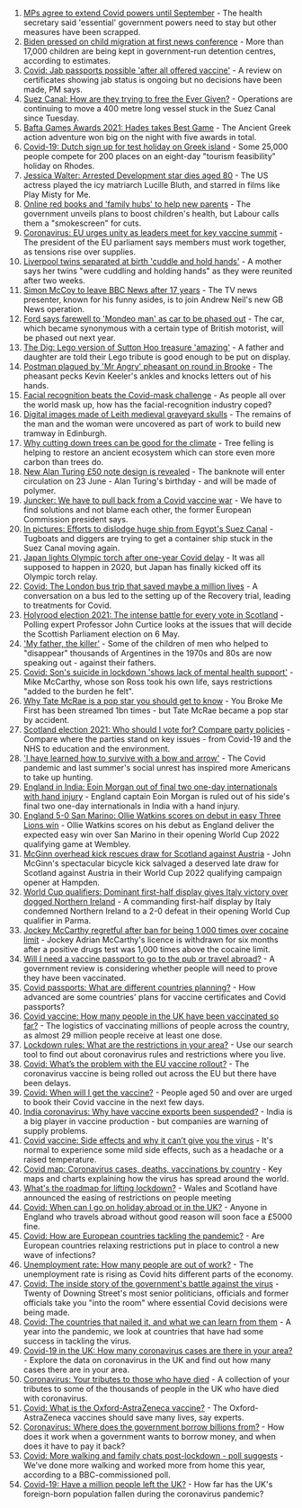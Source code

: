 1. [MPs agree to extend Covid powers until September](https://www.bbc.co.uk/news/uk-politics-56521358) - The health secretary said 'essential' government powers need to stay but other measures have been scrapped.
2. [Biden pressed on child migration at first news conference](https://www.bbc.co.uk/news/world-us-canada-56531187) - More than 17,000 children are being kept in government-run detention centres, according to estimates.
3. [Covid: Jab passports possible 'after all offered vaccine'](https://www.bbc.co.uk/news/uk-56522652) - A review on certificates showing jab status is ongoing but no decisions have been made, PM says.
4. [Suez Canal: How are they trying to free the Ever Given?](https://www.bbc.co.uk/news/56523659) - Operations are continuing to move a 400 metre long vessel stuck in the Suez Canal since Tuesday.
5. [Bafta Games Awards 2021: Hades takes Best Game](https://www.bbc.co.uk/news/newsbeat-56528581) - The Ancient Greek action adventure won big on the night with five awards in total.
6. [Covid-19: Dutch sign up for test holiday on Greek island](https://www.bbc.co.uk/news/world-europe-56528112) - Some 25,000 people compete for 200 places on an eight-day "tourism feasibility" holiday on Rhodes.
7. [Jessica Walter: Arrested Development star dies aged 80](https://www.bbc.co.uk/news/world-us-canada-56527688) - The US actress played the icy matriarch Lucille Bluth, and starred in films like Play Misty for Me.
8. [Online red books and 'family hubs' to help new parents](https://www.bbc.co.uk/news/uk-56525485) - The government unveils plans to boost children's health, but Labour calls them a "smokescreen" for cuts.
9. [Coronavirus: EU urges unity as leaders meet for key vaccine summit](https://www.bbc.co.uk/news/world-europe-56521318) - The president of the EU parliament says members must work together, as tensions rise over supplies.
10. [Liverpool twins separated at birth 'cuddle and hold hands'](https://www.bbc.co.uk/news/uk-england-merseyside-56523699) - A mother says her twins "were cuddling and holding hands" as they were reunited after two weeks.
11. [Simon McCoy to leave BBC News after 17 years](https://www.bbc.co.uk/news/entertainment-arts-56520791) - The TV news presenter, known for his funny asides, is to join Andrew Neil's new GB News operation.
12. [Ford says farewell to 'Mondeo man' as car to be phased out](https://www.bbc.co.uk/news/business-56526468) - The car, which became synonymous with a certain type of British motorist, will be phased out next year.
13. [The Dig: Lego version of Sutton Hoo treasure 'amazing'](https://www.bbc.co.uk/news/uk-england-suffolk-56523779) - A father and daughter are told their Lego tribute is good enough to be put on display.
14. [Postman plagued by 'Mr Angry' pheasant on round in Brooke](https://www.bbc.co.uk/news/uk-england-norfolk-56530133) - The pheasant pecks Kevin Keeler's ankles and knocks letters out of his hands.
15. [Facial recognition beats the Covid-mask challenge](https://www.bbc.co.uk/news/technology-56517033) - As people all over the world mask up, how has the facial-recognition industry coped?
16. [Digital images made of Leith medieval graveyard skulls](https://www.bbc.co.uk/news/uk-scotland-edinburgh-east-fife-56523810) - The remains of the man and the woman were uncovered as part of work to build new tramway in Edinburgh.
17. [Why cutting down trees can be good for the climate](https://www.bbc.co.uk/news/science-environment-56450965) - Tree felling is helping to restore an ancient ecosystem which can store even more carbon than trees do.
18. [New Alan Turing £50 note design is revealed](https://www.bbc.co.uk/news/business-56503741) - The banknote will enter circulation on 23 June - Alan Turing's birthday - and will be made of polymer.
19. [Juncker: We have to pull back from a Covid vaccine war](https://www.bbc.co.uk/news/world-europe-56524161) - We have to find solutions and not blame each other, the former European Commission president says.
20. [In pictures: Efforts to dislodge huge ship from Egypt's Suez Canal](https://www.bbc.co.uk/news/world-middle-east-56516151) - Tugboats and diggers are trying to get a container ship stuck in the Suez Canal moving again.
21. [Japan lights Olympic torch after one-year Covid delay](https://www.bbc.co.uk/news/world-asia-56520322) - It was all supposed to happen in 2020, but Japan has finally kicked off its Olympic torch relay.
22. [Covid: The London bus trip that saved maybe a million lives](https://www.bbc.co.uk/news/health-56508369) - A conversation on a bus led to the setting up of the Recovery trial, leading to treatments for Covid.
23. [Holyrood election 2021: The intense battle for every vote in Scotland](https://www.bbc.co.uk/news/uk-scotland-56512440) - Polling expert Professor John Curtice looks at the issues that will decide the Scottish Parliament election on 6 May.
24. ['My father, the killer'](https://www.bbc.co.uk/news/stories-51379981) - Some of the children of men who helped to "disappear" thousands of Argentines in the 1970s and 80s are now speaking out - against their fathers.
25. [Covid: Son's suicide in lockdown 'shows lack of mental health support'](https://www.bbc.co.uk/news/uk-england-south-yorkshire-56513705) - Mike McCarthy, whose son Ross took his own life, says restrictions "added to the burden he felt".
26. [Why Tate McRae is a pop star you should get to know](https://www.bbc.co.uk/news/entertainment-arts-56508538) - You Broke Me First has been streamed 1bn times - but Tate McRae became a pop star by accident.
27. [Scotland election 2021: Who should I vote for? Compare party policies](https://www.bbc.co.uk/news/uk-scotland-scotland-politics-56510773) - Compare where the parties stand on key issues - from Covid-19 and the NHS to education and the environment.
28. ['I have learned how to survive with a bow and arrow'](https://www.bbc.co.uk/news/business-56495443) - The Covid pandemic and last summer's social unrest has inspired more Americans to take up hunting.
29. [England in India: Eoin Morgan out of final two one-day internationals with hand injury](https://www.bbc.co.uk/sport/cricket/56526058) - England captain Eoin Morgan is ruled out of his side's final two one-day internationals in India with a hand injury.
30. [England 5-0 San Marino: Ollie Watkins scores on debut in easy Three Lions win](https://www.bbc.co.uk/sport/football/56438741) - Ollie Watkins scores on his debut as England deliver the expected easy win over San Marino in their opening World Cup 2022 qualifying game at Wembley.
31. [McGinn overhead kick rescues draw for Scotland against Austria](https://www.bbc.co.uk/sport/football/56438742) - John McGinn's spectacular bicycle kick salvaged a deserved late draw for Scotland against Austria in their World Cup 2022 qualifying campaign opener at Hampden.
32. [World Cup qualifiers: Dominant first-half display gives Italy victory over dogged Northern Ireland](https://www.bbc.co.uk/sport/football/56438743) - A commanding first-half display by Italy condemned Northern Ireland to a 2-0 defeat in their opening World Cup qualifier in Parma.
33. [Jockey McCarthy regretful after ban for being 1,000 times over cocaine limit](https://www.bbc.co.uk/sport/horse-racing/56521788) - Jockey Adrian McCarthy's licence is withdrawn for six months after a positive drugs test was 1,000 times above the cocaine limit.
34. [Will I need a vaccine passport to go to the pub or travel abroad?](https://www.bbc.co.uk/news/explainers-55718553) - A government review is considering whether people will need to prove they have been vaccinated.
35. [Covid passports: What are different countries planning?](https://www.bbc.co.uk/news/world-europe-56522408) - How advanced are some countries' plans for vaccine certificates and Covid passports?
36. [Covid vaccine: How many people in the UK have been vaccinated so far?](https://www.bbc.co.uk/news/health-55274833) - The logistics of vaccinating millions of people across the country, as almost 29 million people receive at least one dose.
37. [Lockdown rules: What are the restrictions in your area?](https://www.bbc.co.uk/news/uk-54373904) - Use our search tool to find out about coronavirus rules and restrictions where you live.
38. [Covid: What’s the problem with the EU vaccine rollout?](https://www.bbc.co.uk/news/explainers-52380823) - The coronavirus vaccine is being rolled out across the EU but there have been delays.
39. [Covid: When will I get the vaccine?](https://www.bbc.co.uk/news/health-55045639) - People aged 50 and over are urged to book their Covid vaccine in the next few days.
40. [India coronavirus: Why have vaccine exports been suspended?](https://www.bbc.co.uk/news/world-asia-india-55571793) - India is a big player in vaccine production - but companies are warning of supply problems.
41. [Covid vaccine: Side effects and why it can’t give you the virus](https://www.bbc.co.uk/news/health-56437270) - It's normal to experience some mild side effects, such as a headache or a raised temperature.
42. [Covid map: Coronavirus cases, deaths, vaccinations by country](https://www.bbc.co.uk/news/world-51235105) - Key maps and charts explaining how the virus has spread around the world.
43. [What's the roadmap for lifting lockdown?](https://www.bbc.co.uk/news/explainers-52530518) - Wales and Scotland have announced the easing of restrictions on people meeting
44. [Covid: When can I go on holiday abroad or in the UK?](https://www.bbc.co.uk/news/explainers-52646738) - Anyone in England who travels abroad without good reason will soon face a £5000 fine.
45. [Covid: How are European countries tackling the pandemic?](https://www.bbc.co.uk/news/explainers-53640249) - Are European countries relaxing restrictions put in place to control a new wave of infections?
46. [Unemployment rate: How many people are out of work?](https://www.bbc.co.uk/news/business-52660591) - The unemployment rate is rising as Covid hits different parts of the economy.
47. [Covid: The inside story of the government's battle against the virus](https://www.bbc.co.uk/news/uk-politics-56361599) - Twenty of Downing Street's most senior politicians, officials and former officials take you "into the room" where essential Covid decisions were being made.
48. [Covid: The countries that nailed it, and what we can learn from them](https://www.bbc.co.uk/news/uk-56455030) - A year into the pandemic, we look at countries that have had some success in tackling the virus.
49. [Covid-19 in the UK: How many coronavirus cases are there in your area?](https://www.bbc.co.uk/news/uk-51768274) - Explore the data on coronavirus in the UK and find out how many cases there are in your area.
50. [Coronavirus: Your tributes to those who have died](https://www.bbc.co.uk/news/uk-52676411) - A collection of your tributes to some of the thousands of people in the UK who have died with coronavirus.
51. [Covid: What is the Oxford-AstraZeneca vaccine?](https://www.bbc.co.uk/news/health-55302595) - The Oxford-AstraZeneca vaccines should save many lives, say experts.
52. [Coronavirus: Where does the government borrow billions from?](https://www.bbc.co.uk/news/business-50504151) - How does it work when a government wants to borrow money, and when does it have to pay it back?
53. [Covid: More walking and family chats post-lockdown - poll suggests](https://www.bbc.co.uk/news/uk-56490823) - We've done more walking and worked more from home this year, according to a BBC-commissioned poll.
54. [Covid-19: Have a million people left the UK?](https://www.bbc.co.uk/news/uk-56435100) - How far has the UK's foreign-born population fallen during the coronavirus pandemic?
